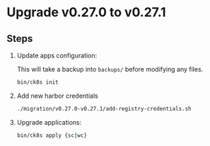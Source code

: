 # Upgrade v0.27.0 to v0.27.1

## Steps

1. Update apps configuration:

    This will take a backup into `backups/` before modifying any files.

    ```bash
    bin/ck8s init
    ```

1. Add new harbor credentials

    ```bash
    ./migration/v0.27.0-v0.27.1/add-registry-credentials.sh
    ```

1. Upgrade applications:

    ```bash
    bin/ck8s apply {sc|wc}
    ```
